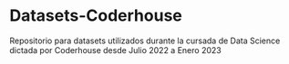 # Datasets-Coderhouse
Repositorio para datasets utilizados durante la cursada de Data Science dictada por Coderhouse desde Julio 2022 a Enero 2023
